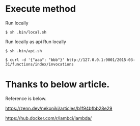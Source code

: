 
# Execute method

Run locally
```
$ sh .bin/local.sh
```

Run locally as api
Run locally

```
$ sh .bin/api.sh
```
```
$ curl -d '{"aaa": "bbb"}' http://127.0.0.1:9001/2015-03-31/functions/index/invocations
```
# Thanks to below article.
Reference is below.

https://zenn.dev/nekoniki/articles/b1f94bfbb28e29

https://hub.docker.com/r/lambci/lambda/